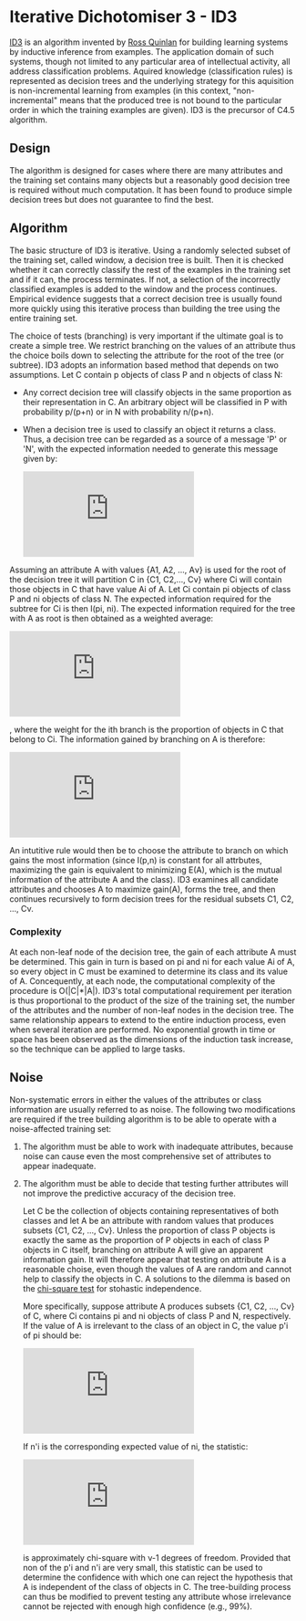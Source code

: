 # Iterative Dichotomiser 3 - ID3
[ID3](http://en.wikipedia.org/wiki/ID3_algorithm) is an algorithm invented by [Ross Quinlan](http://en.wikipedia.org/wiki/Ross_Quinlan) for building learning systems by inductive inference from examples. The application domain of such systems, though not limited to any particular area of intellectual activity, all address classification problems. Aquired knowledge (classification rules) is represented as decision trees and the underlying strategy for this aquisition is non-incremental learning from examples (in this context, "non-incremental" means that the produced tree is not bound to the particular order in which the training examples are given). ID3 is the precursor of C4.5 algorithm.

## Design
The algorithm is designed for cases where there are many attributes and the training set contains many objects but a reasonably good decision tree is required without much computation. It has been found to produce simple decision trees but does not guarantee to find the best.

## Algorithm
The basic structure of ID3 is iterative. Using a randomly selected subset of the training set, called window, a decision tree is built. Then it is checked whether it can correctly classify the rest of the examples in the training set and if it can, the process terminates. If not, a selection of the incorrectly classified examples is added to the window and the process continues. Empirical evidence suggests that a correct decision tree is usually found more quickly using this iterative process than building the tree using the entire training set.

The choice of tests (branching) is very important if the ultimate goal is to create a simple tree. We restrict branching on the values of an attribute thus the choice boils down to selecting the attribute for the root of the tree (or subtree). ID3 adopts an information based method that depends on two assumptions. Let C contain p objects of class P and n objects of class N:
* Any correct decision tree will classify objects in the same proportion as their representation in C. An arbitrary object will be classified in P with probability p/(p+n) or in N with probability n/(p+n).
* When a decision tree is used to classify an object it returns a class. Thus, a decision tree can be regarded as a source of a message 'P' or 'N', with the expected information needed to generate this message given by:

  ![I(p,n)=-\frac{p}{p+n}log_2\frac{p}{p+n}-\frac{n}{p+n}log_2\frac{n}{p+n}](http://latex.codecogs.com/gif.latex?I%28p%2Cn%29%3D-%5Cfrac%7Bp%7D%7Bp%2Bn%7Dlog_2%5Cfrac%7Bp%7D%7Bp%2Bn%7D-%5Cfrac%7Bn%7D%7Bp%2Bn%7Dlog_2%5Cfrac%7Bn%7D%7Bp%2Bn%7D)

Assuming an attribute A with values {A1, A2, ..., Aν} is used for the root of the decision tree it will partition C in {C1, C2,..., Cν} where Ci will contain those objects in C that have value Ai of A. Let Ci contain pi objects of class P and ni objects of class N. The expected information required for the subtree for Ci is then I(pi, ni). The expected information required for the tree with A as root is then obtained as a weighted average:

![E(A)=\sum_{i=1}^{\nu}\frac{p_i+n_i}{p+n}I(p_i,n_i)](http://latex.codecogs.com/gif.latex?E%28A%29%3D%5Csum_%7Bi%3D1%7D%5E%7B%5Cnu%7D%5Cfrac%7Bp_i%2Bn_i%7D%7Bp%2Bn%7DI%28p_i%2Cn_i%29)

, where the weight for the ith branch is the proportion of objects in C that belong to Ci. The information gained by branching on A is therefore:

![gain(A)=I(p,n)-E(A)](http://latex.codecogs.com/gif.latex?gain%28A%29%3DI%28p%2Cn%29-E%28A%29)

An intutitive rule would then be to choose the attribute to branch on which gains the most information (since I(p,n) is constant for all attrbutes, maximizing the gain is equivalent to minimizing E(A), which is the mutual information of the attribute A and the class). ID3 examines all candidate attributes and chooses A to maximize gain(A), forms the tree, and then continues recursively to form decision trees for the residual subsets C1, C2, ..., Cν.

### Complexity
At each non-leaf node of the decision tree, the gain of each attribute A must be determined. This gain in turn is based on pi and ni for each value Ai of A, so every object in C must be examined to determine its class and its value of A. Concequently, at each node, the computational complexity of the procedure is O(|C|*|A|). ID3's total computational requirement per iteration is thus proportional to the product of the size of the training set, the number of the attributes and the number of non-leaf nodes in the decision tree. The same relationship appears to extend to the entire induction process, even when several iteration are performed. No exponential growth in time or space has been observed as the dimensions of the induction task increase, so the technique can be applied to large tasks.

## Noise
Non-systematic errors in either the values of the attributes or class information are usually referred to as noise. The following two modifications are required if the tree building algorithm is to be able to operate with a noise-affected training set:

1. The algorithm must be able to work with inadequate attributes, because noise can cause even the most comprehensive set of attributes to appear inadequate.
2. The algorithm must be able to decide that testing further attributes will not improve the predictive accuracy of the decision tree.

   Let C be the collection of objects containing representatives of both classes and let A be an attribute with random values that produces subsets {C1, C2, ..., Cν}. Unless the proportion of class P objects is exactly the same as the proportion of P objects in each of class P objects in C itself, branching on attribute A will give an apparent information gain. It will therefore appear that testing on attribute A is a reasonable choise, even though the values of A are random and cannot help to classify the objects in C. A solutions to the dilemma is based on the [chi-square test](https://en.wikipedia.org/wiki/Chi-squared_test) for stohastic independence.

   More specifically, suppose attribute A produces subsets {C1, C2, ..., Cν} of C, where Ci contains pi and ni objects of class P and N, respectively. If the value of A is irrelevant to the class of an object in C, the value p'i of pi should be:

   ![p'_i=p\cdot\frac{p_i+n_i}{p+n}](http://latex.codecogs.com/gif.latex?p%27_i%3Dp%5Ccdot%5Cfrac%7Bp_i%2Bn_i%7D%7Bp%2Bn%7D)

   If n'i is the corresponding expected value of ni, the statistic:

   ![\sum_{i=1}^{\nu}\frac{(p_i-p'_i)^{2}}{p'_i}+\frac{(n_i-n'_i)^{2}}{n'_i}](http://latex.codecogs.com/gif.latex?%5Csum_%7Bi%3D1%7D%5E%7B%5Cnu%7D%5Cfrac%7B%28p_i-p%27_i%29%5E%7B2%7D%7D%7Bp%27_i%7D%2B%5Cfrac%7B%28n_i-n%27_i%29%5E%7B2%7D%7D%7Bn%27_i%7D)

   is approximately chi-square with ν-1 degrees of freedom. Provided that non of the p'i and n'i are very small, this statistic can be used to determine the confidence with which one can reject the hypothesis that A is independent of the class of objects in C. The tree-building process can thus be modified to prevent testing any attribute whose irrelevance cannot be rejected with enough high confidence (e.g., 99%). 
